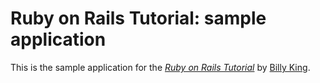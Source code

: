 # Ruby on Rails Tutorial: sample application

This is the sample application for
the [*Ruby on Rails Tutorial*](http://railstutorial.org/)
by [Billy King](http://billyking.com/).

